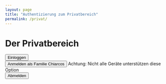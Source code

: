 ```yaml
---
layout: page
title: "Authentizierung zum Privatbereich"
permalink: /privat/
---
```


<script>
  function Anmelden () {
    let Passwort = 'fam-chiarcos.1234';
    let Eingabe = window.prompt('Geben sie das Passwort für das Benutzerkonto "Famile Chiarcos" ein.');

    if (Eingabe != Passwort) {
      alert('Passwort ist Falsch!');
    }
    else {
      document.cookie = Eingabe
      fensterOeffnen();
    }
  }
    
  
  
  function CookieLogIn () {
    if (document.cookie == 'logout') {
      alert('Sie sind nicht Eingeloggt');
    }
    else if (document.cookie == 'fam-chiarcos.1234'){
      fensterOeffnen();
    }
    else {
      alert('Sie sind nicht Eingeloggt');
    }
    
  }
function fensterOeffnen () { 
  var MeinFenster = window.open("about:blank", "Zweitfenster", "width=300,height=400,left=100,top=200"); 
  MeinFenster.location.href="/privat/open" 
  MeinFenster.focus(); 
}

</script>

# Der Privatbereich

<input type="button" value="Einloggen" onclick="Anmelden()"/><br>
<input type="button" value="Anmelden als Familie Chiarcos" onclick="CookieLogIn()"/> Achtung: Nicht alle Geräte unterstützen diese Option<br>
<input type="button" value="Abmelden" onclick="document.cookie = 'logout'; alert('Familie Chiarcos ist abgemeldet.')"/>
